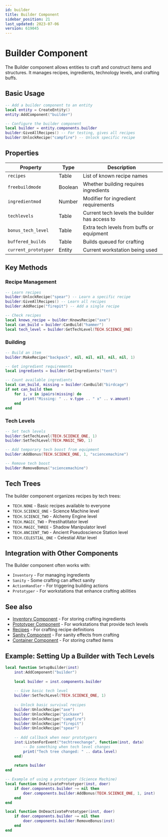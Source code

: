 ```yaml
---
id: builder
title: Builder Component
sidebar_position: 21
last_updated: 2023-07-06
version: 619045
---
```


# Builder Component

The Builder component allows entities to craft and construct items and structures. It manages recipes, ingredients, technology levels, and crafting buffs.

## Basic Usage

```lua
-- Add a builder component to an entity
local entity = CreateEntity()
entity:AddComponent("builder")

-- Configure the builder component
local builder = entity.components.builder
builder:GiveAllRecipes() -- For testing, gives all recipes
builder:UnlockRecipe("campfire") -- Unlock specific recipe
```

## Properties

| Property | Type | Description |
|----------|------|-------------|
| `recipes` | Table | List of known recipe names |
| `freebuildmode` | Boolean | Whether building requires ingredients |
| `ingredientmod` | Number | Modifier for ingredient requirements |
| `techlevels` | Table | Current tech levels the builder has access to |
| `bonus_tech_level` | Table | Extra tech levels from buffs or equipment |
| `buffered_builds` | Table | Builds queued for crafting |
| `current_prototyper` | Entity | Current workstation being used |

## Key Methods

### Recipe Management

```lua
-- Learn recipes
builder:UnlockRecipe("spear") -- Learn a specific recipe
builder:GiveAllRecipes() -- Learn all recipes
builder:AddRecipe("firepit") -- Add a single recipe

-- Check recipes
local knows_recipe = builder:KnowsRecipe("axe")
local can_build = builder:CanBuild("hammer")
local tech_level = builder:GetTechLevel(TECH.SCIENCE_ONE)
```

### Building

```lua
-- Build an item
builder:MakeRecipe("backpack", nil, nil, nil, nil, nil, 1)

-- Get ingredient requirements
local ingredients = builder:GetIngredients("tent")

-- Count available ingredients
local can_build, missing = builder:CanBuild("birdcage")
if not can_build then
    for i, v in ipairs(missing) do
        print("Missing: " .. v.type .. " x" .. v.amount)
    end
end
```

### Tech Levels

```lua
-- Set tech levels
builder:SetTechLevel(TECH.SCIENCE_ONE, 1)
builder:SetTechLevel(TECH.MAGIC_TWO, 1)

-- Add temporary tech boost from equipment
builder:AddBonus(TECH.SCIENCE_ONE, 1, "sciencemachine")

-- Remove tech boost
builder:RemoveBonus("sciencemachine")
```

## Tech Trees

The builder component organizes recipes by tech trees:

- `TECH.NONE` - Basic recipes available to everyone
- `TECH.SCIENCE_ONE` - Science Machine level
- `TECH.SCIENCE_TWO` - Alchemy Engine level
- `TECH.MAGIC_TWO` - Prestihatitator level
- `TECH.MAGIC_THREE` - Shadow Manipulator level
- `TECH.ANCIENT_TWO` - Ancient Pseudoscience Station level
- `TECH.CELESTIAL_ONE` - Celestial Altar level

## Integration with Other Components

The Builder component often works with:

- `Inventory` - For managing ingredients
- `Sanity` - Some crafting can affect sanity
- `ActionHandler` - For triggering building actions
- `Prototyper` - For workstations that enhance crafting abilities

## See also

- [Inventory Component](inventory.md) - For storing crafting ingredients
- [Prototyper Component](other-components.md) - For workstations that provide tech levels
- [Recipes](../recipes/crafting.md) - For crafting recipe definitions
- [Sanity Component](sanity.md) - For sanity effects from crafting
- [Container Component](container.md) - For storing crafted items

## Example: Setting Up a Builder with Tech Levels

```lua
local function SetupBuilder(inst)
    inst:AddComponent("builder")
    
    local builder = inst.components.builder
    
    -- Give basic tech level
    builder:SetTechLevel(TECH.SCIENCE_ONE, 1)
    
    -- Unlock basic survival recipes
    builder:UnlockRecipe("axe")
    builder:UnlockRecipe("pickaxe")
    builder:UnlockRecipe("campfire")
    builder:UnlockRecipe("firepit")
    builder:UnlockRecipe("spear")
    
    -- Add callback when near prototypers
    inst:ListenForEvent("techtreechange", function(inst, data)
        -- Do something when tech level changes
        print("Tech tree changed: " .. data.level)
    end)
    
    return builder
end

-- Example of using a prototyper (Science Machine)
local function OnActivatePrototyper(inst, doer)
    if doer.components.builder ~= nil then
        doer.components.builder:AddBonus(TECH.SCIENCE_ONE, 1, inst)
    end
end

local function OnDeactivatePrototyper(inst, doer)
    if doer.components.builder ~= nil then
        doer.components.builder:RemoveBonus(inst)
    end
end
```
